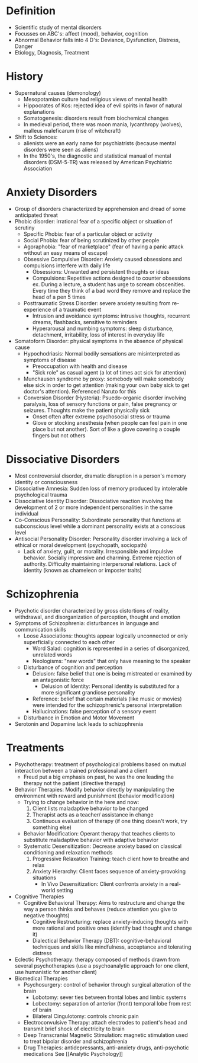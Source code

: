 # Definition
- Scientific study of mental disorders
- Focusses on ABC's: affect (mood), behavior, cognition
- Abnormal Behavior falls into 4 D's: Deviance, Dysfunction, Distress, Danger
- Etiology, Diagnosis, Treatment 
# History 
- Supernatural causes (demonology)
	- Mesopotamian culture had religious views of mental health
	- Hippocrates of Kos: rejected idea of evil spirits in favor of natural explanations
	- Somatogenesis: disorders result from biochemical changes
	- In medieval period, there was moon mania, lycanthropy (wolves), malleus maleficarum (rise of witchcraft)
- Shift to Sciences: 
	- alienists were an early name for psychiatrists (because mental disorders were seen as aliens)
	- In the 1950's, the diagnostic and statistical manual of mental disorders (DSM-5-TR) was released by American Psychiatric Association
# Anxiety Disorders
- Group of disorders characterized by apprehension and dread of some anticipated threat
- Phobic disorder: irrational fear of a specific object or situation of scrutiny
	- Specific Phobia: fear of a particular object or activity 
	- Social Phobia: fear of being scrutinized by other people
	- Agoraphobia: "fear of marketplace" (fear of having a panic attack without an easy means of escape)
	- Obsessive Compulsive Disorder: Anxiety caused obsessions and compulsions interfere with daily life
		- Obsessions: Unwanted and persistent thoughts or ideas 
		- Compulsions: Repetitive actions designed to counter obsessions
			ex. During a lecture, a student has urge to scream obscenities. Every time they think of a bad word they remove and replace the head of a pen 5 times 
	- Posttraumatic Stress Disorder: severe anxiety resulting from re-experience of a traumatic event
		- Intrusion and avoidance symptoms: intrusive thoughts, recurrent dreams, flashbacks, sensitive to reminders
		- Hyperarousal and numbing symptoms: sleep disturbance, detachment, irritability, loss of interest in everyday life
- Somatoform Disorder: physical symptoms in the absence of physical cause
	- Hypochodriasis: Normal bodily sensations are misinterpreted as symptoms of disease
		- Preoccupation with health and disease
		- "Sick role" as casual agent (a lot of times act sick for attention)
	- Munchausen syndrome by proxy: somebody will make somebody else sick in order to get attention (making your own baby sick to get doctor's attention). Referenced Naruto for this
	- Conversion Disorder (Hysteria): Psuedo-organic disorder involving paralysis, loss of sensory functions or pain, false pregnancy or seizures. Thoughts make the patient physically sick
		- Onset often after extreme psychosocial stress or trauma
		- Glove or stocking anesthesia (when people can feel pain in one place but not another). Sort of like a glove covering a couple fingers but not others
# Dissociative Disorders 
- Most controversial disorder, dramatic disruption in a person's memory identity or consciousness
- Dissociative Amnesia: Sudden loss of memory produced by intolerable psychological trauma
- Dissociative Identity Disorder: Dissociative reaction involving the development of 2 or more independent personalities in the same individual 
- Co-Conscious Personality: Subordinate personality that functions at subconscious level while a dominant personality exists at a conscious level
- Antisocial Personality Disorder: Personality disorder involving a lack of ethical or moral development (psychopath, sociopath) 
	- Lack of anxiety, guilt, or morality. Irresponsible and impulsive behavior. Socially impressive and charming. Extreme rejection of authority. Difficulty maintaining interpersonal relations. Lack of identity (known as chameleon or imposter traits) 
# Schizophrenia
- Psychotic disorder characterized by gross distortions of reality, withdrawal, and disorganization of perception, thought and emotion
- Symptoms of Schizophrenia: disturbances in language and communication skills
	- Loose Associations: thoughts appear logically unconnected or only superficially connected to each other
		- Word Salad: cognition is represented in a series of disorganized, unrelated words
		- Neologisms: "new words" that only have meaning to the speaker
	- Disturbance of cognition and perception 
		- Delusion: false belief that one is being mistreated or examined by an antagonistic force
			- Delusion of Identity: Personal identity is substituted for a more significant grandiose personality
		- Reference:  belief that certain materials (like music or movies) were intended for the schizophrenic's personal interpretation
		- Hallucinations: false perception of a sensory event
	- Disturbance in Emotion and Motor Movement
- Serotonin and Dopamine lack leads to schizophrenia
# Treatments
- Psychotherapy: treatment of psychological problems based on mutual interaction between a trained professional and a client
	- Freud put a big emphasis on past, he was the one leading the therapy not the patient (directive therapy)
- Behavior Therapies: Modify behavior directly by manipulating the environment with reward and punishment (behavior modification)
	- Trying to change behavior in the here and now:
		1. Client lists maladaptive behavior to be changed 
		2. Therapist acts as a teacher/ assistance in change
		3. Continuous evaluation of therapy (if one thing doesn't work, try something else)
	- Behavior Modification: Operant therapy that teaches clients to substitute maladaptive behavior with adaptive behavior 
	- Systematic Desensitization: Decrease anxiety based on classical conditioning and relaxation methods
		1. Progressive Relaxation Training: teach client how to breathe and relax
		2. Anxiety Hierarchy: Client faces sequence of anxiety-provoking situations
			- In Vivo Desensitization: Client confronts anxiety in a real-world setting
- Cognitive Therapies
	- Cognitive Behavioral Therapy: Aims to restructure and change the way a person thinks and behaves (reduce attention you give to negative thoughts)
		- Cognitive Restructuring: replace anxiety-inducing thoughts with more rational and positive ones (identify bad thought and change it)
		- Dialectical Behavior Therapy (DBT): cognitive-behavioral techniques and skills like mindfulness, acceptance and tolerating distress
- Eclectic Psychotherapy: therapy composed of methods drawn from several psychotherapies (use a psychoanalytic approach for one client, use humanistic for another client)
- Biomedical Therapies
	- Psychosurgery: control of behavior through surgical alteration of the brain
		- Lobotomy: sever ties between frontal lobes and limbic systems
		- Lobectomy: separation of anterior (front) temporal lobe from rest of brain
		- Bilateral Cingulotomy: controls chronic pain
	- Electroconvulsive Therapy: attach electrodes to patient's head and transmit brief shock of electricity to brain
	- Deep Transcranial Magnetic Stimulation: magnetic stimulation used to treat bipolar disorder and schizophrenia
	- Drug Therapies: antidepressants, anti-anxiety drugs, anti-psychotic medications
See [[Analytic Psychology]]
